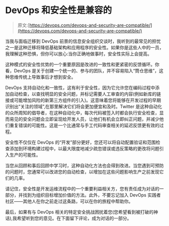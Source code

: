 # DevOps 和安全性是兼容的

> 原文:[https://devops.com/devops-and-security-are-compatible/](https://devops.com/devops-and-security-are-compatible/)

当我与面临迁移到 DevOps 前景的信息安全组织交谈时，我听到的最常见的担忧之一是这种迁移将降低基础架构和应用程序的安全性。如果你是这些人中的一员，我理解这种恐惧，但你可以放心:当你正确地做事时，安全性实际上会提高。

这种模式的安全性优势的一个重要原因是改进的一致性和更紧密的反馈循环。你看，DevOps 是关于创建一个统一的、参与的团队，并不容易陷入“筒仓思维”，这种思维传统上导致事后才想到安全。

DevOps 支持自动化和一致性，这有利于安全性，因为它允许您在编码过程中添加自动检查，以查找明显的安全问题，并标记需要人工审查的内容(例如新库的链接或可能增加风险的新第三方组件的引入)。这意味着您将能够在开发过程的早期识别出“关注的领域”,在那里解决它们将会更加便宜和及时。Twitter 是这种自动化的众所周知的倡导者，在这种自动化中，每次代码被签入时都会执行安全检查，显而易见的安全问题会立即呈现给开发人员，让他们有机会立即纠正问题，并减少他们重复错误的可能性。这是一个比通常与手工代码审查相关的延迟反馈更有效的过程。

安全性不仅仅在 DevOps 的“开发”部分更好，您还可以将自动配置验证和范围检查添加到环境构建过程中，以最大限度地减少疏忽错误或违反策略的更改将问题引入生产的可能性。

当您从回顾和事后回顾中学习时，这种自动化方法也会得到改进。当您遇到可预防的问题时，您通常可以改进您的自动检查，以增加在这些问题影响生产之前发现它们的几率。

请记住，安全性是开发运维流程中的一个重要利益相关方，您有责任成为对话的一部分，并找到为组织目标增加价值的方法。此外，不要忘记加入 DevOps 实践者社区——其他人在你之前走过这条路，可以在你的旅程中帮助你。

最后，如果有与 DevOps 相关的特定安全挑战困扰着您(您希望看到被打破的神话),我希望听到您的意见。在下面留下评论，成为对话的一部分。